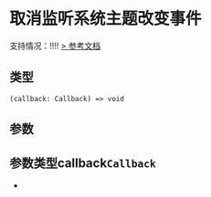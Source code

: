 # 取消监听系统主题改变事件
支持情况：!!!!
[> 参考文档
](https://developers.weixin.qq.com/miniprogram/dev/api/base/app/app-event/wx.offThemeChange.html)
## 类型[​](offThemeChange.html#类型)
```tsx
(callback: Callback) => void
```

## 参数[​](offThemeChange.html#参数)
参数类型callback`Callback`
- 
-
